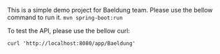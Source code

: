 This is a simple demo project for Baeldung team. Please use the bellow command to run it.
```mvn spring-boot:run```

To test the API, please use the bellow curl:

```curl 'http://localhost:8080/app/Baeldung' ```